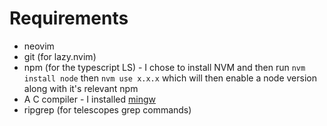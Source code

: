 # Requirements

- neovim
- git (for lazy.nvim)
- npm (for the typescript LS) - I chose to install NVM and then run `nvm install node` then `nvm use x.x.x` which will then enable a node version along with it's relevant npm
- A C compiler - I installed [mingw](https://community.chocolatey.org/packages/mingw)
- ripgrep (for telescopes grep commands)
